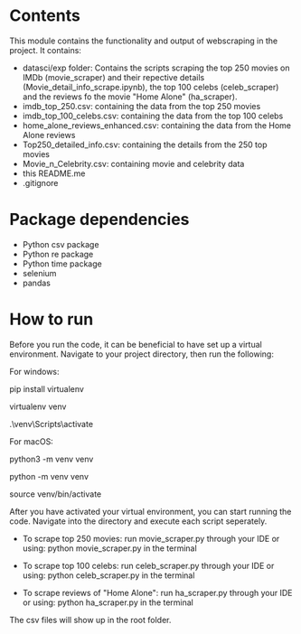 # Contents

This module contains the functionality and output of webscraping in the project. It contains: 

 - datasci/exp folder: Contains the scripts scraping the top 250 movies on IMDb (movie_scraper) and their repective details (Movie_detail_info_scrape.ipynb), the top 100 celebs (celeb_scraper) and the reviews fo the movie "Home Alone" (ha_scraper).
 - imdb_top_250.csv: containing the data from the top 250 movies
 - imdb_top_100_celebs.csv: containing the data from the top 100 celebs
 - home_alone_reviews_enhanced.csv: containing the data from the Home Alone reviews
 - Top250_detailed_info.csv: containing the details from the 250 top movies
 - Movie_n_Celebrity.csv: containing movie and celebrity data
 - this README.me
 - .gitignore

# Package dependencies

 - Python csv package
 - Python re package
 - Python time package
 - selenium
 - pandas


# How to run
Before you run the code, it can be beneficial to have set up a virtual environment. Navigate to your project directory, then run the following:

For windows: 

pip install virtualenv

virtualenv venv

.\venv\Scripts\activate

For macOS: 

python3 -m venv venv

python -m venv venv

source venv/bin/activate


After you have activated your virtual environment, you can start running the code. Navigate into the directory and execute each script seperately. 

 - To scrape top 250 movies: run movie_scraper.py through your IDE or using: python movie_scraper.py in the terminal

 - To scrape top 100 celebs: run celeb_scraper.py through your IDE or using: python celeb_scraper.py in the terminal

 - To scrape reviews of "Home Alone": run ha_scraper.py through your IDE or using: python ha_scraper.py in the terminal

The csv files will show up in the root folder. 
